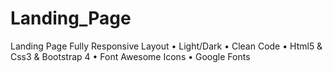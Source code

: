 # Landing_Page
Landing Page
Fully Responsive Layout
• Light/Dark
• Clean Code
• Html5 & Css3 & Bootstrap 4
• Font Awesome Icons
• Google Fonts
